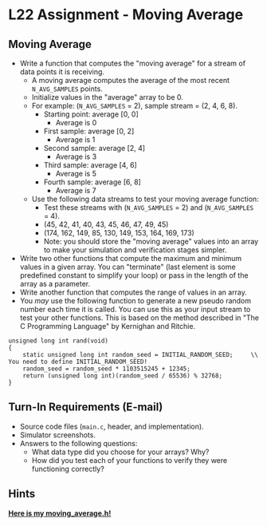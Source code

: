 # L22 Assignment - Moving Average

## Moving Average

- Write a function that computes the "moving average" for a stream of data points it is receiving.
    - A moving average computes the average of the most recent `N_AVG_SAMPLES` points.
    - Initialize values in the "average" array to be 0.
    - For example: (`N_AVG_SAMPLES` = 2), sample stream = (2, 4, 6, 8).
        - Starting point: average [0, 0]
            - Average is 0
        - First sample: average [0, 2]
            - Average is 1
        - Second sample: average [2, 4]
            - Average is 3
        - Third sample: average [4, 6]
            - Average is 5
        - Fourth sample: average [6, 8]
            - Average is 7
    - Use the following data streams to test your moving average function:
        - Test these streams with (`N_AVG_SAMPLES` = 2) and (`N_AVG_SAMPLES` = 4).
        - (45, 42, 41, 40, 43, 45, 46, 47, 49, 45)
        - (174, 162, 149, 85, 130, 149, 153, 164, 169, 173)
        - Note: you should store the "moving average" values into an array to make your simulation and verification stages simpler.
- Write two other functions that compute the maximum and minimum values in a given array.  You can "terminate" (last element is some predefined constant to simplify your loop) or pass in the length of the array as a parameter.
- Write another function that computes the range of values in an array.
- You *may* use the following function to generate a new pseudo random number each time it is called.  You can use this as your input stream to test your other functions.  This is based on the method described in "The C Programming Language" by Kernighan and Ritchie.
```
unsigned long int rand(void)
{
    static unsigned long int random_seed = INITIAL_RANDOM_SEED;     \\ You need to define INITIAL_RANDOM_SEED!
    random_seed = random_seed * 1103515245 + 12345;
    return (unsigned long int)(random_seed / 65536) % 32768;
}
```

## Turn-In Requirements (E-mail)

- Source code files (`main.c`, header, and implementation).
- Simulator screenshots.
- Answers to the following questions:
    - What data type did you choose for your arrays?  Why?
    - How did you test each of your functions to verify they were functioning correctly?

## Hints

**[Here is my moving_average.h!](moving_average_h.html)**
